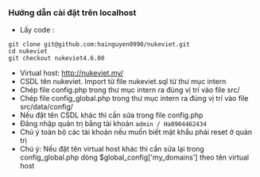 ### Hướng dẫn cài đặt trên localhost

- Lấy code : 
```
git clone git@github.com:hainguyen0990/nukeviet.git
cd nukeviet
git checkout nukeviet4.6.00
```
- Virtual host: http://nukeviet.my/
- CSDL tên nukeviet. Import từ file nukeviet.sql  từ thư mục intern
- Chép file config.php trong thư mục intern ra đúng vị trí vào file src/
- Chép file config_global.php trong thư mục intern ra đúng vị trí vào file src/data/config/
- Nếu đặt tên CSDL khác thì cần sửa trong file config.php
- Đăng nhập quản trị bằng tài khoản `admin / Ha0904462434`
- Chú ý toàn bộ các tài khoản nếu muốn biết mật khẩu phải reset ở quản trị
- Chú ý: Nếu đặt tên virtual host khác thì cần sửa lại trong config_global.php dòng $global_config['my_domains'] theo tên virtual host
